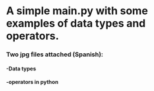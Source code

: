 # A simple main.py with some examples of data types and operators.

### Two jpg files attached (Spanish):
#### -Data types
#### -operators in python 
